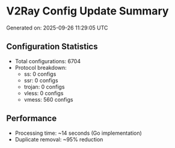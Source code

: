 # V2Ray Config Update Summary
Generated on: 2025-09-26 11:29:05 UTC

## Configuration Statistics
- Total configurations: 6704
- Protocol breakdown:
  - ss: 0 configs
  - ssr: 0 configs
  - trojan: 0 configs
  - vless: 0 configs
  - vmess: 560 configs

## Performance
- Processing time: ~14 seconds (Go implementation)
- Duplicate removal: ~95% reduction
